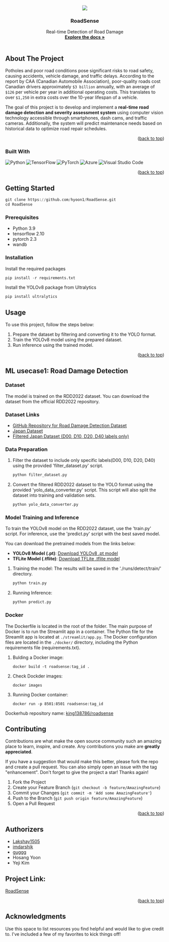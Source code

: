 <!-- https://github.com/othneildrew/Best-README-Template/ -->
<a name="readme-top"></a>



<!-- PROJECT LOGO -->
<br />
<div align="center">
  <a href="https://github.com/Lakshay1505/RoadSense">
    <img src="assets/logo.png">
  </a>

  <h3 align="center">RoadSense</h3>

  <p align="center">
    Real-time Detection of Road Damage
    <br />
    <a href="https://github.com/Lakshay1505/RoadSense"><strong>Explore the docs »</strong></a>
    <br />
    <br />
    <!--<a href="https://github.com/othneildrew/Best-README-Template">View Demo</a>
    ·
    <a href="https://github.com/othneildrew/Best-README-Template/issues/new?labels=bug&template=bug-report---.md">Report Bug</a>
    ·
    <a href="https://github.com/othneildrew/Best-README-Template/issues/new?labels=enhancement&template=feature-request---.md">Request Feature</a> -->
  </p>
</div>




<!-- ABOUT THE PROJECT -->
## About The Project

Potholes and poor road conditions pose significant risks to road safety, causing accidents, vehicle damage, and traffic delays. According to the report by CAA (Canadian Automobile Association), poor-quality roads cost Canadian drivers approximately `$3 billion` annually, with an average of `$126` per vehicle per year in additional operating costs. This translates to over `$1,250` in extra costs over the 10-year lifespan of a vehicle.

The goal of this project is to develop and implement a <b>real-time road damage detection and severity assessment system</b> using computer vision technology accessible through smartphones, dash cams, and traffic cameras. Additionally, the system will predict maintenance needs based on historical data to optimize road repair schedules.


<p align="right">(<a href="#readme-top">back to top</a>)</p>



### Built With
<!-- https://ileriayo.github.io/markdown-badges/ -->

![Python](https://img.shields.io/badge/python-3670A0?style=for-the-badge&logo=python&logoColor=ffdd54)
![TensorFlow](https://img.shields.io/badge/TensorFlow-%23FF6F00.svg?style=for-the-badge&logo=TensorFlow&logoColor=white)
![PyTorch](https://img.shields.io/badge/PyTorch-%23EE4C2C.svg?style=for-the-badge&logo=PyTorch&logoColor=white)
![Azure](https://img.shields.io/badge/azure-%230072C6.svg?style=for-the-badge&logo=microsoftazure&logoColor=white)
![Visual Studio Code](https://img.shields.io/badge/Visual%20Studio%20Code-0078d7.svg?style=for-the-badge&logo=visual-studio-code&logoColor=white)

<p align="right">(<a href="#readme-top">back to top</a>)</p>



<!-- GETTING STARTED -->
## Getting Started

```py
git clone https://github.com/hyoon1/RoadSense.git
cd RoadSense
```

### Prerequisites

- Python 3.9
- tensorflow 2.10
- pytorch 2.3
- wandb

### Installation
Install the required packages
```py
pip install -r requirements.txt
```
Install the YOLOv8 package from Ultralytics
```py
pip install ultralytics
```
<!--
1. Get a free API Key at [https://example.com](https://example.com)
2. Clone the repo
   ```sh
   git clone https://github.com/your_username_/Project-Name.git
   ```
3. Install NPM packages
   ```sh
   npm install
   ```
4. Enter your API in `config.js`
   ```js
   const API_KEY = 'ENTER YOUR API';
   ```

<p align="right">(<a href="#readme-top">back to top</a>)</p>
-->



<!-- USAGE EXAMPLES -->
## Usage

To use this project, follow the steps below:

1. Prepare the dataset by filtering and converting it to the YOLO format.
2. Train the YOLOv8 model using the prepared dataset.
3. Run inference using the trained model.

<p align="right">(<a href="#readme-top">back to top</a>)</p>

<!-- ML usecase 1: Road Damage Detection -->
## ML usecase1: Road Damage Detection
### Dataset
The model is trained on the RDD2022 dataset. You can download the dataset from the official RDD2022 repository.
### Dataset Links

- [GitHub Repository for Road Damage Detection Dataset](https://github.com/sekilab/RoadDamageDetector)
- [Japan Dataset](https://bigdatacup.s3.ap-northeast-1.amazonaws.com/2022/CRDDC2022/RDD2022/Country_Specific_Data_CRDDC2022/RDD2022_Japan.zip)
- [Filtered Japan Dataset (D00, D10, D20, D40 labels only)](https://stuconestogacon-my.sharepoint.com/:u:/g/personal/hyoon6442_conestogac_on_ca/ETxbhuMBQX5OhqSsITEUUYgBcrU2wipogzRVdDbYcjgI5Q?e=SfISCj)
### Data Preparation
1. Filter the dataset to include only specific labels(D00, D10, D20, D40) using the provided 'filter_dataset.py' script.
   ```py
   python filter_dataset.py
   ```
2. Convert the filtered RDD2022 dataset to the YOLO format using the provided 'yolo_data_converter.py' script. This script will also split the dataset into training and validation sets.
   ```py
   python yolo_data_converter.py
   ```
### Model Training and Inference
To train the YOLOv8 model on the RDD2022 dataset, use the 'train.py' script.
For inference, use the 'predict.py' script with the best saved model.

You can download the pretrained models from the links below:
- **YOLOv8 Model (.pt)**: [Download YOLOv8 .pt model](https://stuconestogacon-my.sharepoint.com/:u:/g/personal/hyoon6442_conestogac_on_ca/ESVuF62OmXBHs6g-WHxlEAQBwbEY52ymRiN1iYyHKEVk6g?e=NkmJzx)  
- **TFLite Model (.tflite)**: [Download TFLite .tflite model](https://stuconestogacon-my.sharepoint.com/:u:/g/personal/hyoon6442_conestogac_on_ca/Eb5bXqKWsLpClH_zlrHCUVYByzGubulB1bLantX3HchC3w?e=2Qjv94)

1. Training the model: The results will be saved in the './runs/detect/train/' directory.
   ```py
   python train.py
   ```
2. Running Inference:
   ```py
   python predict.py
   ```

### Docker
The Dockerfile is located in the root of the folder. The main purpose of Docker is to run the Streamlit app in a container. The Python file for the Streamlit app is located at `./streamlit/app.py`. The Docker configuration files are located in the `./docker/` directory, including the Python requirements file (requirements.txt).

1. Bulding a Docker image:
   ```
   docker build -t roadsense:tag_id .
   ```
2. Check Dockder images:
   ```
   docker images
   ```
3. Running Docker container:
   ```
   docker run -p 8501:8501 roadsense:tag_id

Dockerhub repository name: [king138786/roadsense](https://hub.docker.com/r/king138786/roadsense)


<!-- CONTRIBUTING -->
## Contributing

Contributions are what make the open source community such an amazing place to learn, inspire, and create. Any contributions you make are **greatly appreciated**.

If you have a suggestion that would make this better, please fork the repo and create a pull request. You can also simply open an issue with the tag "enhancement".
Don't forget to give the project a star! Thanks again!

1. Fork the Project
2. Create your Feature Branch (`git checkout -b feature/AmazingFeature`)
3. Commit your Changes (`git commit -m 'Add some AmazingFeature'`)
4. Push to the Branch (`git push origin feature/AmazingFeature`)
5. Open a Pull Request

<p align="right">(<a href="#readme-top">back to top</a>)</p>



<!-- LICENSE 
## License

Distributed under the MIT License. See `LICENSE.txt` for more information.

<p align="right">(<a href="#readme-top">back to top</a>)</p>
-->



<!-- Authorizers -->
## Authorizers

- [Lakshay1505](https://github.com/Lakshay1505)
- [imdarshik](https://github.com/imdarshik)
- [guggg](https://github.com/guggg)
- Hosang Yoon
- Yeji Kim



## Project Link: 
[RoadSense](https://github.com/Lakshay1505/RoadSense)

<p align="right">(<a href="#readme-top">back to top</a>)</p>



<!-- ACKNOWLEDGMENTS -->
## Acknowledgments

Use this space to list resources you find helpful and would like to give credit to. I've included a few of my favorites to kick things off!